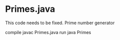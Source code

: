 Primes.java
===========

This code needs to be fixed.  Prime number generator

compile
javac Primes.java
run
java Primes
